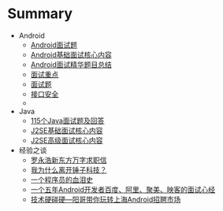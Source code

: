 # Summary

* Android
  * [Android面试题](Android/Android面试题.md)
  * [Android基础面试核心内容](Android/Android基础面试核心内容.md)
  * [Android面试精华题目总结](Android/Android面试精华题目总结.md)
  * [面试重点](Android/面试重点.md)
  * [面试题](Android/面试题.md)
  * [接口安全](Android/接口安全.md)
  * [](Android/)
* Java
  * [115个Java面试题及回答](Java\115个Java面试题及回答.md)
  * [J2SE基础面试核心内容](Java\J2SE基础面试核心内容.md)
  * [J2SE高级面试核心内容](Java\J2SE高级面试核心内容.md)
* 经验之谈
  * [罗永浩新东方万字求职信](chapter1\罗永浩新东方万字求职信.md)
  * [我为什么离开锤子科技？](chapter1\我为什么离开锤子科技？.md)
  * [一个程序员的血泪史](chapter1\一个程序员的血泪史.md)
  * [一个五年Android开发者百度、阿里、聚美、映客的面试心经](chapter1/一个五年Android开发者百度、阿里、聚美、映客的面试心经.md)
  * [技术硬碰硬—阳哥带你玩转上海Android招聘市场](Android/技术硬碰硬—阳哥带你玩转上海Android招聘市场.md)
